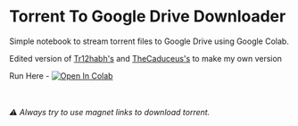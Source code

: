 # Torrent To Google Drive Downloader
Simple notebook to stream torrent files to Google Drive using Google Colab.

Edited version of <a href="https://github.com/r12habh/Torrent-To-Google-Drive-Downloader">Tr12habh's</a> and <a href="https://github.com/TheCaduceus/Torrent-to-GoogleDrive">TheCaduceus's</a> to make my own version

Run Here - 
<a href="https://colab.research.google.com/github/DarkXonline/Torrent-To-GDrive-Download/blob/main/Torrent_To_Google_Drive_Downloader_v4_1_cpy.ipynb" target="_parent"><img src="https://colab.research.google.com/assets/colab-badge.svg" alt="Open In Colab"/></a>
<br><br><br>

_⚠ Always try to use magnet links to download torrent._

